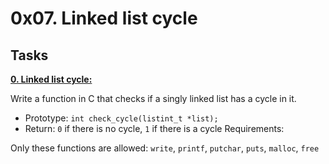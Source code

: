 # 0x07. Linked list cycle

## Tasks

[**0. Linked list cycle:**](https://github.com/dianaparr/holbertonschool-interview/blob/main/0x07-linked_list_cycle/0-check_cycle.c)

Write a function in C that checks if a singly linked list has a cycle in it.

- Prototype: `int check_cycle(listint_t *list);`
- Return: `0` if there is no cycle, `1` if there is a cycle
Requirements:

Only these functions are allowed: `write`, `printf`, `putchar`, `puts`, `malloc`, `free`
